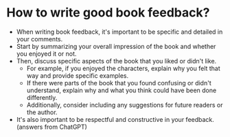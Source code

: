 # How to write good book feedback?
- When writing book feedback, it's important to be specific and detailed in your comments.
- Start by summarizing your overall impression of the book and whether you enjoyed it or not.
- Then, discuss specific aspects of the book that you liked or didn't like.
  - For example, if you enjoyed the characters, explain why you felt that way and provide specific examples.
  - If there were parts of the book that you found confusing or didn't understand, explain why and what you think could have been done differently.
  - Additionally, consider including any suggestions for future readers or the author.
- It's also important to be respectful and constructive in your feedback.
(answers from ChatGPT)

